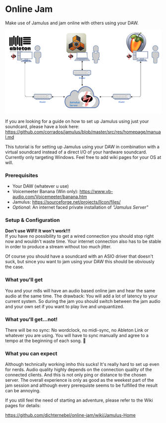 # Online Jam
Make use of Jamulus and jam online with others using your DAW.

![](Assets/online-jam-diagram-jamulus.jpg)

If you are looking for a guide on how to set up Jamulus using just your soundcard, please have a look here:
https://github.com/corrados/jamulus/blob/master/src/res/homepage/manual.md

This tutorial is for setting up Jamulus using your DAW in combination with a virtual soundcard instead of a direct I/O of your hardware soundcard. Currently only targeting Windows. Feel free to add wiki pages for your OS at will.

### Prerequisites

* Your DAW (whatever u use)
* Voicemeeter Banana (Win only): https://www.vb-audio.com/Voicemeeter/banana.htm
* Jamulus: https://sourceforge.net/projects/llcon/files/
* *Optional*: An internet faced private installation of *"Jamulus Server"*

### Setup & Configuration

**Don't use WIFI! It won't work!!!**<br/>
If you have no possibility to get a wired connection you should stop right now and wouldn't waste time. Your internet connection also has to be stable in order to produce a stream without too much jitter.

Of course you should have a soundcard with an ASIO driver that doesn't suck, but since you want to jam using your DAW this should be obviously the case.

### What you'll get
You and your m8s will have an audio based online jam and hear the same audio at the same time. The drawback: You will add a lot of latency to your current system. So during the jam you should switch between the jam audio and your own set if you want to play live and unquantized. 

### What you'll get...not!
There will be no sync: No wordclock, no midi-sync, no Ableton Link or whatever you are using. You will have to sync manually and agree to a tempo at the beginning of each song. 🤷 

### What you can expect
Although technically working imho this sucks! It's really hard to set up even for nerds. Audio quality highly depends on the connection quality of the connected clients. And this is not only ping or distance to the chosen server. The overall experience is only as good as the weekest part of the jam session and although every prerequiste seems to be fulfilled the result can be annoying.

If you still feel the need of starting an adventure, please refer to the Wiki pages for details:

https://github.com/dichternebel/online-jam/wiki/Jamulus-Home
